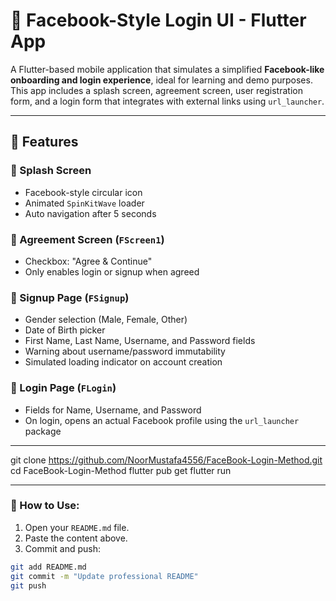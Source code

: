 # 📱 Facebook-Style Login UI - Flutter App

A Flutter-based mobile application that simulates a simplified **Facebook-like onboarding and login experience**, ideal for learning and demo purposes. This app includes a splash screen, agreement screen, user registration form, and a login form that integrates with external links using `url_launcher`.

---

## 🚀 Features

### 🔹 Splash Screen
- Facebook-style circular icon
- Animated `SpinKitWave` loader
- Auto navigation after 5 seconds

### 🔹 Agreement Screen (`FScreen1`)
- Checkbox: "Agree & Continue"
- Only enables login or signup when agreed

### 🔹 Signup Page (`FSignup`)
- Gender selection (Male, Female, Other)
- Date of Birth picker
- First Name, Last Name, Username, and Password fields
- Warning about username/password immutability
- Simulated loading indicator on account creation

### 🔹 Login Page (`FLogin`)
- Fields for Name, Username, and Password
- On login, opens an actual Facebook profile using the `url_launcher` package

---

git clone https://github.com/NoorMustafa4556/FaceBook-Login-Method.git
cd FaceBook-Login-Method
flutter pub get
flutter run


---

### 📝 How to Use:

1. Open your `README.md` file.
2. Paste the content above.
3. Commit and push:
```bash
git add README.md
git commit -m "Update professional README"
git push


